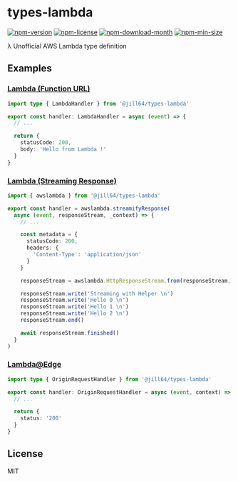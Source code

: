 <!----- BEGIN GHOST DOCS HEADER ----->

# types-lambda

<!----- BEGIN GHOST DOCS BADGES -----><a href="https://npmjs.com/package/@jill64/types-lambda"><img src="https://img.shields.io/npm/v/@jill64/types-lambda" alt="npm-version" /></a> <a href="https://npmjs.com/package/@jill64/types-lambda"><img src="https://img.shields.io/npm/l/@jill64/types-lambda" alt="npm-license" /></a> <a href="https://npmjs.com/package/@jill64/types-lambda"><img src="https://img.shields.io/npm/dm/@jill64/types-lambda" alt="npm-download-month" /></a> <a href="https://npmjs.com/package/@jill64/types-lambda"><img src="https://img.shields.io/bundlephobia/min/@jill64/types-lambda" alt="npm-min-size" /></a><!----- END GHOST DOCS BADGES ----->

λ Unofficial AWS Lambda type definition

<!----- END GHOST DOCS HEADER ----->

## Examples

### [Lambda (Function URL)](./types/lambda/LambdaHandler.ts)

```ts
import type { LambdaHandler } from '@jill64/types-lambda'

export const handler: LambdaHandler = async (event) => {
  // ...

  return {
    statusCode: 200,
    body: 'Hello from Lambda !'
  }
}
```

### [Lambda (Streaming Response)](./types/streaming/awslambda.ts)

```ts
import { awslambda } from '@jill64/types-lambda'

export const handler = awslambda.streamifyResponse(
  async (event, responseStream, _context) => {
    // ...

    const metadata = {
      statusCode: 200,
      headers: {
        'Content-Type': 'application/json'
      }
    }

    responseStream = awslambda.HttpResponseStream.from(responseStream, metadata)

    responseStream.write('Streaming with Helper \n')
    responseStream.write('Hello 0 \n')
    responseStream.write('Hello 1 \n')
    responseStream.write('Hello 2 \n')
    responseStream.end()

    await responseStream.finished()
  }
)
```

### [Lambda@Edge](./types/edge/index.ts)

```ts
import type { OriginRequestHandler } from '@jill64/types-lambda'

export const handler: OriginRequestHandler = async (event, context) => {
  // ...

  return {
    status: '200'
  }
}
```

<!----- BEGIN GHOST DOCS FOOTER ----->

## License

MIT

<!----- END GHOST DOCS FOOTER ----->
